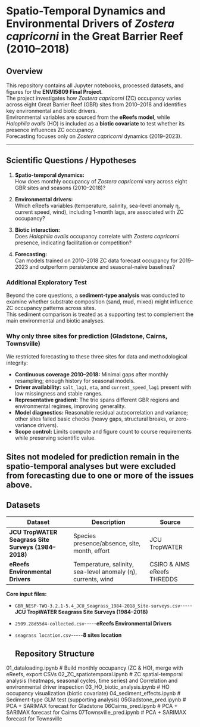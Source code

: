 # Spatio-Temporal Dynamics and Environmental Drivers of *Zostera capricorni* in the Great Barrier Reef (2010–2018)

## Overview
This repository contains all Jupyter notebooks, processed datasets, and figures for the **ENVI5809 Final Project**.  
The project investigates how *Zostera capricorni* (ZC) occupancy varies across eight Great Barrier Reef (GBR) sites from 2010–2018 and identifies key environmental and biotic drivers.  
Environmental variables are sourced from the **eReefs model**, while *Halophila ovalis* (HO) is included as a **biotic covariate** to test whether its presence influences ZC occupancy.  
Forecasting focuses only on *Zostera capricorni* dynamics (2019–2023).

---

## Scientific Questions / Hypotheses

1. **Spatio-temporal dynamics:**  
   How does monthly occupancy of *Zostera capricorni* vary across eight GBR sites and seasons (2010–2018)?

2. **Environmental drivers:**  
   Which eReefs variables (temperature, salinity, sea-level anomaly η, current speed, wind), including 1-month lags, are associated with ZC occupancy?

3. **Biotic interaction:**  
   Does *Halophila ovalis* occupancy correlate with *Zostera capricorni* presence, indicating facilitation or competition?

4. **Forecasting:**  
   Can models trained on 2010–2018 ZC data forecast occupancy for 2019–2023 and outperform persistence and seasonal-naïve baselines?

### Additional Exploratory Test  
Beyond the core questions, a **sediment-type analysis** was conducted to examine whether substrate composition (sand, mud, mixed) might influence ZC occupancy patterns across sites.  
This sediment comparison is treated as a supporting test to complement the main environmental and biotic analyses.


### Why only three sites for prediction (Gladstone, Cairns, Townsville)
We restricted forecasting to these three sites for data and methodological integrity:

- **Continuous coverage 2010–2018:** Minimal gaps after monthly resampling; enough history for seasonal models.
- **Driver availability:** `salt_lag1`, `eta`, and `current_speed_lag1` present with low missingness and stable ranges.
- **Representative gradient:** The trio spans different GBR regions and environmental regimes, improving generality.
- **Model diagnostics:** Reasonable residual autocorrelation and variance; other sites failed basic checks (heavy gaps, structural breaks, or zero-variance drivers).
- **Scope control:** Limits compute and figure count to course requirements while preserving scientific value.

Sites not modeled for prediction remain in the spatio-temporal analyses but were excluded from forecasting due to one or more of the issues above.
---

## Datasets

| Dataset | Description | Source |
|----------|--------------|--------|
| **JCU TropWATER Seagrass Site Surveys (1984–2018)** | Species presence/absence, site, month, effort | JCU TropWATER |
| **eReefs Environmental Drivers** | Temperature, salinity, sea-level anomaly (η), currents, wind | CSIRO & AIMS eReefs THREDDS |


**Core input files:**
- `GBR_NESP-TWQ-3.2.1-5.4_JCU_Seagrass_1984-2018_Site-surveys.csv`-----**JCU TropWATER Seagrass Site Surveys (1984–2018)**
- `2509.28d55d4-collected.csv`-----**eReefs Environmental Drivers**
- `seagrass location.csv`-----**8 sites location**

  ## Repository Structure
01_dataloading.ipynb # Build monthly occupancy (ZC & HO), merge with eReefs, export CSVs
02_ZC_spatiotemporal.ipynb # ZC spatial-temporal analysis (heatmaps, seasonal cycles, time series) and Correlation and environmental driver inspection
03_HO_biotic_analysis.ipynb # HO occupancy visualization (biotic covariate)
04_sediment_effects.ipynb # Sediment-type GLM test (supporting analysis)
05Gladstone_pred.ipynb # PCA + SARIMAX forecast for Gladstone
06Cairns_pred.ipynb # PCA + SARIMAX forecast for Cairns
07Townsville_pred.ipynb # PCA + SARIMAX forecast for Townsville



